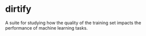 # dirtify
A suite for studying how the quality of the training set impacts the performance of machine learning tasks.

